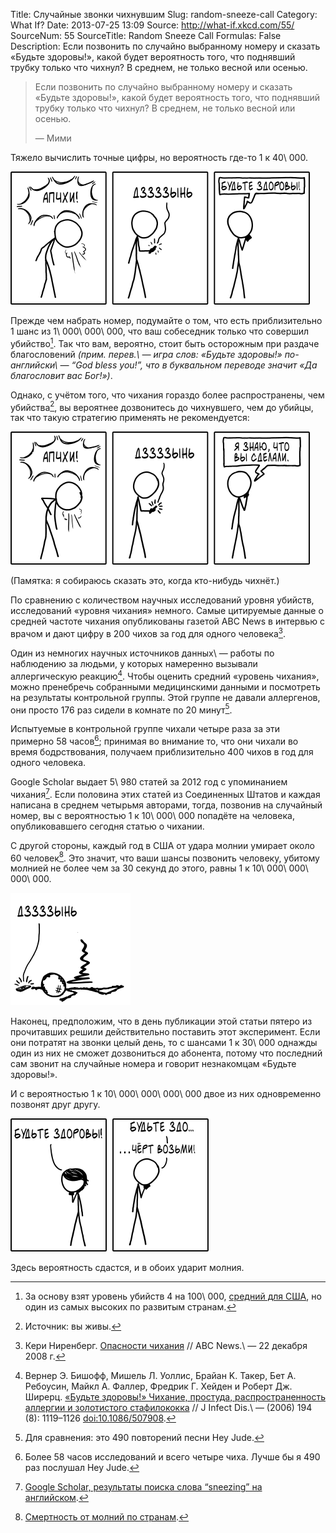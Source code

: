 Title: Случайные звонки чихнувшим
Slug: random-sneeze-call
Category: What If?
Date: 2013-07-25 13:09
Source: http://what-if.xkcd.com/55/
SourceNum: 55
SourceTitle: Random Sneeze Call
Formulas: False
Description: Если позвонить по случайно выбранному номеру и сказать «Будьте здоровы!», какой будет вероятность того, что поднявший трубку только что чихнул? В среднем, не только весной или осенью.

> Если позвонить по случайно выбранному номеру и сказать «Будьте здоровы!», какой будет вероятность того, что поднявший трубку только что чихнул? В среднем, не только весной или осенью.
>
> — Мими

Тяжело вычислить точные цифры, но вероятность где-то 1 к 40\ 000.

![](/uploads/055-random-sneeze-call/sneeze_success_ru.png "Мими\ — это более воспитанная сестра Самары из фильма «Звонок».")

Прежде чем набрать номер, подумайте о том, что есть приблизительно 1 шанс из 1\ 000\ 000\ 000, что ваш собеседник только что совершил убийство[^1]. Так что вам, вероятно, стоит быть осторожным при раздаче благословений _(прим. перев.\ — игра слов: «Будьте здоровы!» по-английски\ — “God bless you!”, что в буквальном переводе значит «Да благословит вас Бог!»)_.

Однако, с учётом того, что чихания гораздо более распространены, чем убийства[^2], вы вероятнее дозвонитесь до чихнувшего, чем до убийцы, так что такую стратегию применять не рекомендуется:

![](/uploads/055-random-sneeze-call/sneeze_murder_ru.png "Что ж, и правда.")

(Памятка: я собираюсь сказать это, когда кто-нибудь чихнёт.)

По сравнению с количеством научных исследований уровня убийств, исследований «уровня чихания» немного. Самые цитируемые данные о средней частоте чихания опубликованы газетой ABC News в интервью с врачом и дают цифру в 200 чихов за год для одного человека[^3].

Один из немногих научных источников данных\ — работы по наблюдению за людьми, у которых намеренно вызывали аллергическую реакцию[^4]. Чтобы оценить средний «уровень чихания», можно пренебречь собранными медицинскими данными и посмотреть на результаты контрольной группы. Этой группе не давали аллергенов, они просто 176 раз сидели в комнате по 20 минут[^5].

Испытуемые в контрольной группе чихали четыре раза за эти примерно 58 часов[^6]; принимая во внимание то, что они чихали во время бодрствования, получаем приблизительно 400 чихов в год для одного человека.

Google Scholar выдает 5\ 980 статей за 2012 год с упоминанием чихания[^7]. Если половина этих статей из Соединенных Штатов и каждая написана в среднем четырьмя авторами, тогда, позвонив на случайный номер, вы с вероятностью 1 к 10\ 000\ 000 попадёте на человека, опубликовавшего сегодня статью о чихании.

С другой стороны, каждый год в США от удара молнии умирает около 60 человек[^8]. Это значит, что ваши шансы позвонить человеку, убитому молнией не более чем за 30 секунд до этого, равны 1 к 10\ 000\ 000\ 000\ 000.

![](/uploads/055-random-sneeze-call/sneeze_lightning_ru.png "Ваш запрос о том, чтобы быть здоровым, был превентивно отклонен.")

Наконец, предположим, что в день публикации этой статьи пятеро из прочитавших решили действительно поставить этот эксперимент. Если они потратят на звонки целый день, то с шансами 1 к 30\ 000 однажды один из них не сможет дозвониться до абонента, потому что последний сам звонит на случайные номера и говорит незнакомцам «Будьте здоровы!».

И с вероятностью 1 к 10\ 000\ 000\ 000\ 000 двое из них одновременно позвонят друг другу.

![](/uploads/055-random-sneeze-call/sneeze_double_ru.png "И это на самом деле менее вероятно, чем дозвониться убийце в течение 30 секунд после убийства.")

Здесь вероятность сдастся, и в обоих ударит молния.

[^1]: За основу взят уровень убийств 4 на 100\ 000, [средний для США](http://www.fbi.gov/about-us/cjis/ucr/crime-in-the-u.s/2011/crime-in-the-u.s.-2011), но один из самых высоких по развитым странам.
[^2]: Источник: вы живы.
[^3]: Кери Ниренберг. [Опасности чихания](http://abcnews.go.com/Health/ColdandFluNews/story?id=6479792&page=1) // ABC News.\ — 22 декабря 2008 г.
[^4]: Вернер Э. Бишофф, Мишель Л. Уоллис, Брайан K. Такер, Бет A. Ребоусин, Майкл A. Фаллер, Фредрик Г. Хейден и Роберт Дж. Ширерц. [«Будьте здоровы!» Чихание, простуда, распространенность аллергии и золотистого стафилококка](http://jid.oxfordjournals.org/content/194/8/1119.full) // J Infect Dis.\ — (2006) 194 (8): 1119–1126 [doi:10.1086/507908](doi:10.1086/507908).
[^5]: Для сравнения: это 490 повторений песни Hey Jude.
[^6]: Более 58 часов исследований и всего четыре чиха. Лучше бы я 490 раз послушал Hey Jude.
[^7]: [Google Scholar, результаты поиска слова “sneezing” на английском](http://scholar.google.com/scholar?q=sneezing&hl=en&as_sdt=1%2C22&as_ylo=2012&as_yhi=2012).
[^8]: [Смертность от молний по странам](http://www.vaisala.com/Vaisala%20Documents/Scientific%20papers/Annual_rates_of_lightning_fatalities_by_country.pdf).
